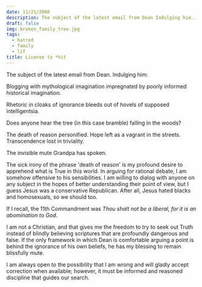 ```yaml
---
date: 11/21/2008
description: The subject of the latest email from Dean Indulging him...
draft: false
img: broken_family_tree.jpg
tags:
  - hatred
  - family
  - lïf
title: License to *hit
---
```


The subject of the latest email from Dean. Indulging him:

Blogging with mythological imagination impregnated by poorly informed historical imagination.

Rhetoric in cloaks of ignorance bleeds out of hovels of supposed intelligentsia.

Does anyone hear the tree (in this case bramble) falling in the woods?

The death of reason personified. Hope left as a vagrant in the streets. Transcendence lost in triviality.

The invisible mute Grandpa has spoken.

The sick irony of the phrase 'death of reason' is my profound desire to apprehend what is True in this world. In arguing for rational debate, I am somehow offensive to his sensibilities. I am willing to dialog with anyone on any subject in the hopes of better understanding their point of view, but I guess Jesus was a conservative Republican. After all, Jesus hated blacks and homosexuals, so we should too.

If I recall, the 11th Commandment was _Thou shalt not be a liberal, for it is an abomination to God_.

I am not a Christian, and that gives me the freedom to try to seek out Truth instead of blindly believing scriptures that are profoundly dangerous and false. If the only framework in which Dean is comfortable arguing a point is behind the ignorance of his own beliefs, he has my blessing to remain blissfully mute.

I am always open to the possibility that I am wrong and will gladly accept correction when available; however, it must be informed and reasoned discipline that guides our search.
